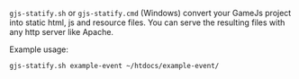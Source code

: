 `gjs-statify.sh` or `gjs-statify.cmd` (Windows) convert your GameJs project into static html, js and resource files. You can serve the resulting files with any http server like Apache.

Example usage:

    gjs-statify.sh example-event ~/htdocs/example-event/

